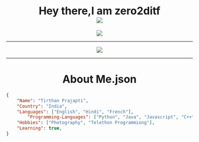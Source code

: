 <div align="center">
  <h1 >Hey there,I am zero2ditf<br>
	  <img src="https://komarev.com/ghpvc/?username=zero2ditf&label=Profile+Views"></h1>
  <img src="https://github-profile-trophy.vercel.app/?username=zero2ditf&theme=onedark">
  <hr>
  <img src="https://github-readme-stats.vercel.app/api?username=zero2ditf&&show_icons=true&title_color=000000&icon_color=8B008B&text_color=black&bg_color=white">
  <hr>
  <h1>About Me.json</h1>
</div>

```json
{ 
	"Name": "Tirthan Prajapti",
	"Country": "India",
	"Languages": ["English", "Hindi", "French"],
        "Programming-Languages": ["Python", "Java", "Javascript", "C++", "C", "CSS", "Html"],
	"Hobbies": ["Photography", "Telethon Programmiong"],
	"Learning": true,
}
```
